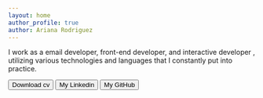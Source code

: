 ```yaml
---
layout: home
author_profile: true
author: Ariana Rodriguez
---
```





I work as a email developer, front-end developer, and interactive developer , utilizing various technologies and languages that I constantly put into practice.
<!-- [**My Work**](/mywork) or [**My Writing**](/mywriting)  -->

<div class="container_btns">
    <button>Download cv</button>
    <button>My Linkedin</button>
    <button>My GitHub</button>
</div>